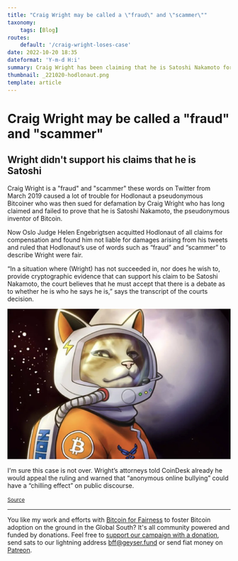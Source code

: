 ```yaml
---
title: "Craig Wright may be called a \"fraud\" and \"scammer\""
taxonomy:
    tags: [Blog]
routes:
    default: '/craig-wright-loses-case'
date: 2022-10-20 18:35
dateformat: 'Y-m-d H:i'
summary: Craig Wright has been claiming that he is Satoshi Nakamoto for years. Now a court determined that Wright has not provided evidence that he is Satoshi.
thumbnail: _221020-hodlonaut.png
template: article
---
```


# Craig Wright may be called a "fraud" and "scammer" 

## Wright didn't support his claims that he is Satoshi

Craig Wright is a "fraud" and "scammer" these words on Twitter from March 2019 caused a lot of trouble for Hodlonaut a pseudonymous Bitcoiner who was then sued for defamation by Craig Wright who has long claimed and failed to prove that he is Satoshi Nakamoto, the pseudonymous inventor of Bitcoin.

Now Oslo Judge Helen Engebrigtsen acquitted Hodlonaut of all claims for compensation and found him not liable for damages arising from his tweets and ruled that Hodlonaut’s use of words such as “fraud” and “scammer” to describe Wright were fair.

“In a situation where (Wright) has not succeeded in, nor does he wish to, provide cryptographic evidence that can support his claim to be Satoshi Nakamoto, the court believes that he must accept that there is a debate as to whether he is who he says he is,” says the transcript of the courts decision.

![Hodlonaut won defamation case](_221020-hodlonaut.png)

I'm sure this case is not over. Wright’s attorneys told CoinDesk already he would appeal the ruling and warned that “anonymous online bullying” could have a “chilling effect” on public discourse.

<small>[Source](https://cryptonews.com/news/craig-wright-defeated-lawsuit-against-hodlonaut.htm)</small>

---
You like my work and efforts with [Bitcoin for Fairness](https://bffbtc.org) to foster Bitcoin adoption on the ground in the Global South? It's all community powered and funded by donations. Feel free to [support our campaign with a donation](https://anita.link/geyser), send sats to our lightning address bff@geyser.fund or send fiat money on [Patreon](https://patreon.com/anitaposch).